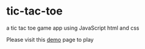 tic-tac-toe
===========

a tic tac toe game app using JavaScript html and css

Please visit this <a href="http://naushadkm.github.io/tic-tac-toe/" target="_blank">demo</a> page to play
